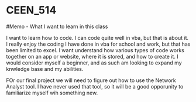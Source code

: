 # CEEN_514

#Memo - What I want to learn in this class

I want to learn how to code. I can code quite well in vba, but that is about it. I really enjoy the coding I have done in vba for school and work, but that has been limited to excel. I want understand how various types of code works together on an app or website, where it is stored, and how to create it. I would consider myself a beginner, and as such am looking to expand my knwledge base and my abilities.

FOr our final project we will need to figure out how to use the Network Analyst tool. I have never used that tool, so it will be a good opporunity to familiarize myself wih something new.
